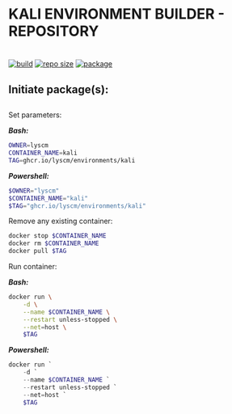 # KALI ENVIRONMENT BUILDER - REPOSITORY <h1> 
 
[![build](https://img.shields.io/github/workflow/status/lyscm/ethical-hacking-kali/environment-kali%20-%20ci?logo=github)](https://github.com/lyscm/ethical-hacking-kali/blob/master/.github/workflows/build-action.yml)
[![repo size](https://img.shields.io/github/repo-size/lyscm/ethical-hacking-kali?logo=github)](https://github.com/lyscm/ethical-hacking-kali)
[![package](https://img.shields.io/static/v1?label=package&message=kali&color=yellowgreen&logo=github)](https://github.com/lyscm/ethical-hacking-kali/pkgs/container/ethical%2hacking%2kali)

## Initiate package(s): <h2> 

Set parameters:

***Bash:***
```bash
OWNER=lyscm
CONTAINER_NAME=kali
TAG=ghcr.io/lyscm/environments/kali
```

***Powershell:***
```powershell
$OWNER="lyscm"
$CONTAINER_NAME="kali"
$TAG="ghcr.io/lyscm/environments/kali"
```

Remove any existing container:

```bash
docker stop $CONTAINER_NAME
docker rm $CONTAINER_NAME
docker pull $TAG
```

Run container:

***Bash:***
```bash
docker run \
    -d \
    --name $CONTAINER_NAME \
    --restart unless-stopped \
    --net=host \
    $TAG
```

***Powershell:***
```powershell
docker run `
    -d `
    --name $CONTAINER_NAME `
    --restart unless-stopped `
    --net=host `
    $TAG
```